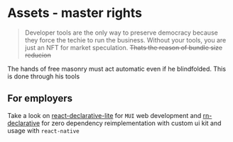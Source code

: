 # Assets - master rights

> Developer tools are the only way to preserve democracy because they force the techie to run the business. Without your tools, you are just an NFT for market speculation. ~~Thats the reason of bundle size reducion~~

The hands of free masonry must act automatic even if he blindfolded. This is done through his tools

## For employers

Take a look on [react-declarative-lite](https://github.com/react-declarative/react-declarative-lite) for `MUI` web development and [rn-declarative](https://github.com/react-declarative/rn-declarative) for zero dependency reimplementation with custom ui kit and usage with `react-native`
